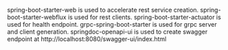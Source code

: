 spring-boot-starter-web is used to accelerate rest service creation.
spring-boot-starter-webflux is used for rest clients.
spring-boot-starter-actuator is used for health endpoint.
grpc-spring-boot-starter is used for grpc server and client generation.
springdoc-openapi-ui is used to create swagger endpoint at http://localhost:8080/swagger-ui/index.html
